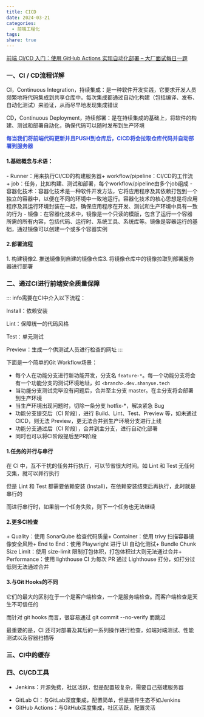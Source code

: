 ```yaml
---
title: CICD
date: 2024-03-21
categories:
  - 前端工程化
tags: 
share: true
---
```



[前端 CI/CD 入门：使用 GitHub Actions 实现自动化部署 – 大厂面试每日一题](https://q.shanyue.tech/deploy/ci-intro)

<h3 id="c5PIc">一、CI / CD流程详解</h3>CI，Continuous Integration，持续集成：是一种软件开发实践，它要求开发人员频繁地将代码集成到共享仓库中。每次集成都通过自动化构建（包括编译、发布、自动化测试）来验证，从而尽早地发现集成错误


CD，Continuous Deployment，持续部署：是在持续集成的基础上，将软件的构建、测试和部署自动化，确保代码可以随时发布到生产环境

**<font style="color:#2F4BDA;">每当我们将前端代码更新并且PUSH到仓库后，CICD将会拉取仓库代码并自动部署到服务器</font>**

<h4 id="DB8fx">1.基础概念与术语：</h4>   
- Runner：用来执行CI/CD的构建服务器+ workflow/pipeline：CI/CD的工作流
+ job：任务，比如构建、测试和部署，每个workflow/pipeline由多个job组成
- 容器化技术：容器化技术是一种软件开发方法，它将应用程序及其依赖打包到一个独立的容器中，以便在不同的环境中一致地运行。容器化技术的核心思想是将应用程序及其运行环境封装在一起，确保应用程序在开发、测试和生产环境中具有一致的行为
- 镜像：在容器化技术中，镜像是一个只读的模版，包含了运行一个容器所需的所有内容，包括代码、运行时、系统工具、系统库等。镜像是容器运行的基础，通过镜像可以创建一个或多个容器实例

<h4 id="ZIhU3">2.部署流程</h4>1. 构建镜像2. 推送镜像到自建的镜像仓库3. 将镜像仓库中的镜像拉取到部署服务器进行部署

<h3 id="hoego">二、通过CI进行前端安全质量保障</h3>::: info需要在CI中介入以下流程：

Install：依赖安装

Lint：保障统一的代码风格

Test：单元测试

Preview：生成一个供测试人员进行检查的网址
:::

下面是一个简单的Git Workflow场景：

* 每个人在功能分支进行新功能开发，分支名 `feature-*`。每一个功能分支将会有一个功能分支的测试环境地址，如 `<branch>.dev.shanyue.tech`
* 当功能分支测试完毕没有问题后，合并至主分支 master。在主分支将会部署到生产环境
* 当生产环境出现问题时，切除一条分支 hotfix-*，解决紧急 Bug
* 功能分支提交后（CI 阶段），进行 Build、Lint、Test、Preview 等，如未通过 CICD，则无法 Preview，更无法合并到生产环境分支进行上线
* 功能分支通过后（CI 阶段），合并到主分支，进行自动化部署
* 同时也可以将CI阶段提后至PR阶段

<h4 id="YhcOe">1.任务的并行与串行</h4>在 CI 中，互不干扰的任务并行执行，可以节省很大时间。如 Lint 和 Test 无任何交集，就可以并行执行

但是 Lint 和 Test 都需要依赖安装 (Install)，在依赖安装结束后再执行，此时就是串行的

而进行串行时，如果前一个任务失败，则下一个任务也无法继续

<h4 id="VxRsG">2.更多CI检查</h4>+ Quality：使用 SonarQube 检查代码质量+ Container：使用 trivy 扫描容器镜像安全风险+ End to End：使用 Playwright 进行 UI 自动化测试+ Bundle Chunk Size Limit：使用 size-limit 限制打包体积，打包体积过大则无法通过合并+ Performance：使用 lighthouse CI 为每次 PR 通过 Lighthouse 打分，如打分过低则无法通过合并

<h4 id="XpuLQ">3.与Git Hooks的不同</h4>它们的最大的区别在于一个是客户端检查，一个是服务端检查。而客户端检查是天生不可信任的

而针对 git hooks 而言，很容易通过 git commit --no-verify 而跳过

最重要的是，CI 还可对部署及其后的一系列操作进行检查，如端对端测试、性能测试以及容器扫描等

<h3 id="K4Y5Z">三、CI中的缓存</h3>

<h3 id="i3Y5s">四、CI/CD工具</h3>

- Jenkins：开源免费，社区活跃，但是配置较复杂，需要自己搭建服务器
+ GitLab CI：与GitLab深度集成，配置简单，但是插件生态不如Jenkins
+ GitHub Actions：与GitHub深度集成，社区活跃，配置灵活